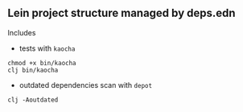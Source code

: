 ## Lein project structure managed by deps.edn

Includes
- tests with `kaocha`

```
chmod +x bin/kaocha
clj bin/kaocha
```

- outdated dependencies scan with `depot`

```
clj -Aoutdated
```